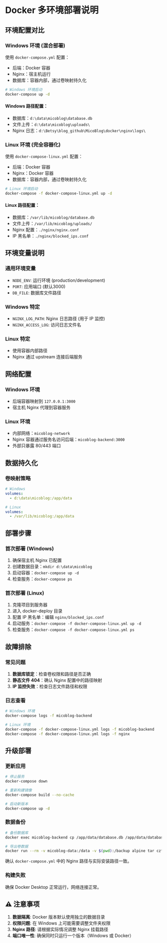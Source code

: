 # Docker 多环境部署说明

## 环境配置对比

### Windows 环境 (混合部署)
使用 `docker-compose.yml` 配置：
- 后端：Docker 容器
- Nginx：宿主机运行
- 数据库：容器内部，通过卷映射持久化

```bash
# Windows 环境启动
docker-compose up -d
```

#### Windows 路径配置：
- 数据库：`d:\data\micoblog\database.db`
- 文件上传：`d:\data\micoblog\uploads\`
- Nginx 日志：`d:\Betsy\blog_github\MicoBlog\docker\nginx\logs\`

### Linux 环境 (完全容器化)
使用 `docker-compose-linux.yml` 配置：
- 后端：Docker 容器
- Nginx：Docker 容器
- 数据库：容器内部，通过卷映射持久化

```bash
# Linux 环境启动
docker-compose -f docker-compose-linux.yml up -d
```

#### Linux 路径配置：
- 数据库：`/var/lib/micoblog/database.db`
- 文件上传：`/var/lib/micoblog/uploads/`
- Nginx 配置：`./nginx/nginx.conf`
- IP 黑名单：`./nginx/blocked_ips.conf`

## 环境变量说明

### 通用环境变量
- `NODE_ENV`: 运行环境 (production/development)
- `PORT`: 应用端口 (默认3000)
- `DB_FILE`: 数据库文件路径

### Windows 特定
- `NGINX_LOG_PATH`: Nginx 日志路径 (用于 IP 监控)
- `NGINX_ACCESS_LOG`: 访问日志文件名

### Linux 特定
- 使用容器内部路径
- Nginx 通过 upstream 连接后端服务

## 网络配置

### Windows 环境
- 后端容器映射到 `127.0.0.1:3000`
- 宿主机 Nginx 代理到容器服务

### Linux 环境
- 内部网络：`micoblog-network`
- Nginx 容器通过服务名访问后端：`micoblog-backend:3000`
- 外部只暴露 80/443 端口

## 数据持久化

### 卷映射策略
```yaml
# Windows
volumes:
  - d:\data\micoblog:/app/data

# Linux  
volumes:
  - /var/lib/micoblog:/app/data
```

## 部署步骤

### 首次部署 (Windows)
1. 确保宿主机 Nginx 已配置
2. 创建数据目录：`mkdir d:\data\micoblog`
3. 启动容器：`docker-compose up -d`
4. 检查服务：`docker-compose ps`

### 首次部署 (Linux)
1. 克隆项目到服务器
2. 进入 docker-deploy 目录
3. 配置 IP 黑名单：编辑 `nginx/blocked_ips.conf`
4. 启动服务：`docker-compose -f docker-compose-linux.yml up -d`
5. 检查服务：`docker-compose -f docker-compose-linux.yml ps`

## 故障排除

### 常见问题
1. **数据库锁定**：检查卷权限和路径是否正确
2. **静态文件 404**：确认 Nginx 配置中的路径映射
3. **IP 监控失效**：检查日志文件路径和权限

### 日志查看
```bash
# Windows 环境
docker-compose logs -f micoblog-backend

# Linux 环境  
docker-compose -f docker-compose-linux.yml logs -f micoblog-backend
docker-compose -f docker-compose-linux.yml logs -f nginx
```

## 升级部署

### 更新应用
```bash
# 停止服务
docker-compose down

# 重新构建镜像
docker-compose build --no-cache

# 启动新版本
docker-compose up -d
```

### 数据备份
```bash
# 备份数据库
docker exec micoblog-backend cp /app/data/database.db /app/data/database.db.backup

# 导出卷数据
docker run --rm -v micoblog-data:/data -v $(pwd):/backup alpine tar czf /backup/micoblog-backup.tar.gz -C /data .
```
确认 `docker-compose.yml` 中的 Nginx 路径与实际安装路径一致。

### 构建失败
确保 Docker Desktop 正常运行，网络连接正常。

## ⚠️ 注意事项

1. **数据隔离**: Docker 版本默认使用独立的数据目录
2. **权限问题**: 在 Windows 上可能需要调整文件夹权限
3. **Nginx 路径**: 请根据实际情况调整 Nginx 挂载路径
4. **端口唯一性**: 确保同时只运行一个版本（Windows 或 Docker）

